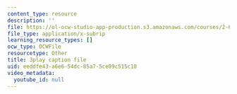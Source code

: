 ```yaml
---
content_type: resource
description: ''
file: https://ol-ocw-studio-app-production.s3.amazonaws.com/courses/2-627-fundamentals-of-photovoltaics-fall-2013/eeddfe43a6e654dc85a75ce09c515c10_W1Wh00CQ-Vc.vtt
file_type: application/x-subrip
learning_resource_types: []
ocw_type: OCWFile
resourcetype: Other
title: 3play caption file
uid: eeddfe43-a6e6-54dc-85a7-5ce09c515c10
video_metadata:
  youtube_id: null
---
```

